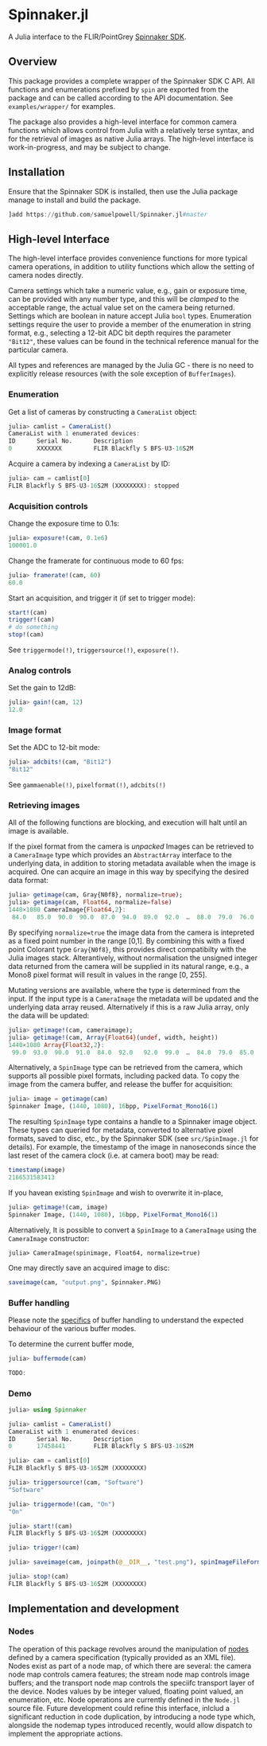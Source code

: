 # Spinnaker.jl

A Julia interface to the FLIR/PointGrey [Spinnaker SDK](https://www.ptgrey.com/spinnaker-sdk).

## Overview

This package provides a complete wrapper of the Spinnaker SDK C API. All
functions and enumerations prefixed by `spin` are exported from the package and
can be called according to the API documentation. See `examples/wrapper/` for
examples.

The package also provides a high-level interface for common camera functions
which allows control from Julia with a relatively terse syntax, and for the
retrieval of images as native Julia arrays. The high-level interface is
work-in-progress, and may be subject to change.

## Installation

Ensure that the Spinnaker SDK is installed, then use the Julia package manage to
install and build the package.

```Julia
]add https://github.com/samuelpowell/Spinnaker.jl#master
```

## High-level Interface

The high-level interface provides convenience functions for more typical camera
operations, in addition to utility functions which allow the setting of camera
nodes directly.

Camera settings which take a numeric value, e.g., gain or exposure time, can be
provided with any number type, and this will be _clamped_ to the acceptable
range, the actual value set on the camera being returned. Settings which are
boolean in nature accept Julia `bool` types. Enumeration settings require the
user to provide a member of the enumeration in string format, e.g., selecting a
12-bit ADC bit depth requires the parameter `"Bit12"`, these values can be found
in the technical reference manual for the particular camera.

All types and references are managed by the Julia GC - there is no need to
explicitly release resources (with the sole exception of `BufferImages`).

### Enumeration

Get a list of cameras by constructing a `CameraList` object:

```julia
julia> camlist = CameraList()
CameraList with 1 enumerated devices:
ID      Serial No.      Description
0       XXXXXXX         FLIR Blackfly S BFS-U3-16S2M
```

Acquire a camera by indexing a `CameraList` by ID:

```julia
julia> cam = camlist[0]
FLIR Blackfly S BFS-U3-16S2M (XXXXXXXX): stopped
```

### Acquisition controls

Change the exposure time to 0.1s:

```julia
julia> exposure!(cam, 0.1e6)
100001.0
```

Change the framerate for continuous mode to 60 fps:

```julia
julia> framerate!(cam, 60)
60.0
```

Start an acquisition, and trigger it (if set to trigger mode):

```julia
start!(cam)
trigger!(cam)
# do something
stop!(cam)
```

See `triggermode(!)`, `triggersource(!)`, `exposure(!)`.

### Analog controls

Set the gain to 12dB:

```julia
julia> gain!(cam, 12)
12.0
```

### Image format

Set the ADC to 12-bit mode:

```julia
julia> adcbits!(cam, "Bit12")
"Bit12"
```

See `gammaenable(!)`, `pixelformat(!)`, `adcbits(!)`

### Retrieving images

All of the following functions are blocking, and execution will halt until an
image is available.

If the pixel format from the camera is _unpacked_ Images can be retrieved to a `CameraImage` type which provides an `AbstractArray` interface to the underlying data, in addition to storing metadata available when the image is acquired. One can acquire an image
in this way by specifying the desired data format:

```julia
julia> getimage(cam, Gray{N0f8}, normalize=true);
julia> getimage(cam, Float64, normalize=false)
1440×1080 CameraImage{Float64,2}:
 84.0   85.0  90.0  90.0  87.0  94.0  89.0  92.0  …  88.0  79.0  76.0  87.0  78.0 
```

By specifying `normalize=true` the image data from the camera is intepreted as a
fixed point number in the range [0,1]. By combining this with a fixed point Colorant type `Gray{N0f8}`, this provides direct compatibilty with the Julia images stack. Alterantively, without normalisation the unsigned integer data returned from the camera will be supplied in its natural range, e.g., a Mono8 pixel format will result in values in the range [0, 255].

Mutating versions are available, where the type is determined from the input.
If the input type is a `CameraImage` the metadata will be updated and the underlying data array reused. Alternatively if this is a raw Julia array, only the
data will be updated:

```julia
julia> getimage!(cam, cameraimage);
julia> getimage!(cam, Array{Float64}(undef, width, height))
1440×1080 Array{Float32,2}:
 99.0  93.0  90.0  91.0  84.0  92.0   92.0  99.0  …  84.0  79.0  85.0  81.0  82.0  
```

Alternatively, a `SpinImage` type can be retrieved from the camera, which supports all
possible pixel formats, including packed data. To copy the image from the camera buffer, and release the buffer for acquisition:

```julia
julia> image = getimage(cam)
Spinnaker Image, (1440, 1080), 16bpp, PixelFormat_Mono16(1)
```

The resulting `SpinImage` type contains a handle to a Spinnaker image object. These
types can queried for metadata, converted to alternative pixel formats, saved to
disc, etc., by the Spinnaker SDK (see `src/SpinImage.jl` for details). For example, the timestamp of the image in nanoseconds since the last reset of the camera clock (i.e. at camera boot) may be read:

```julia
timestamp(image)
2166531583413
```

If you havean existing `SpinImage` and wish to overwrite it in-place,

```julia
julia> getimage!(cam, image)
Spinnaker Image, (1440, 1080), 16bpp, PixelFormat_Mono16(1)
```

Alternatively, 
It is possible to convert a `SpinImage` to a `CameraImage` using the `CameraImage`
constructor:

```
julia> CameraImage(spinimage, Float64, normalize=true)
```

One may directly save an acquired image to disc:

```julia
saveimage(cam, "output.png", Spinnaker.PNG)
```

### Buffer handling

Please note the [specifics](https://www.ptgrey.com/tan/11174) of buffer handling to 
understand the expected behaviour of the various buffer modes.

To determine the current buffer mode, 

```julia
julia> buffermode(cam)

TODO:
```


### Demo

```julia
julia> using Spinnaker

julia> camlist = CameraList()
CameraList with 1 enumerated devices:
ID      Serial No.      Description
0       17458441        FLIR Blackfly S BFS-U3-16S2M

julia> cam = camlist[0]
FLIR Blackfly S BFS-U3-16S2M (XXXXXXXX)

julia> triggersource!(cam, "Software")
"Software"

julia> triggermode!(cam, "On")
"On"

julia> start!(cam)
FLIR Blackfly S BFS-U3-16S2M (XXXXXXXX)

julia> trigger!(cam)

julia> saveimage(cam, joinpath(@__DIR__, "test.png"), spinImageFileFormat(6))

julia> stop!(cam)
FLIR Blackfly S BFS-U3-16S2M (XXXXXXXX)
```


## Implementation and development

### Nodes

The operation of this package revolves around the manipulation of [nodes](https://www.ptgrey.com/tan/11153) defined by a camera specification (typically provided as 
an XML file). Nodes exist as part of a node map, of which there are several: the 
camera node map controls camera features; the stream node map controls image buffers; and the transport node map controls the speciifc transport layer of the device. Nodes values by
be integer valued, floating point valued, an enumeration, etc. Node operations are
currently defined in the `Node.jl` source file. Future development could refine this
interface, inlclud a significant reduction in code duplication, by introducing a node type
which, alongside the nodemap types introduced recently, would allow dispatch to implement
the appropriate actions.